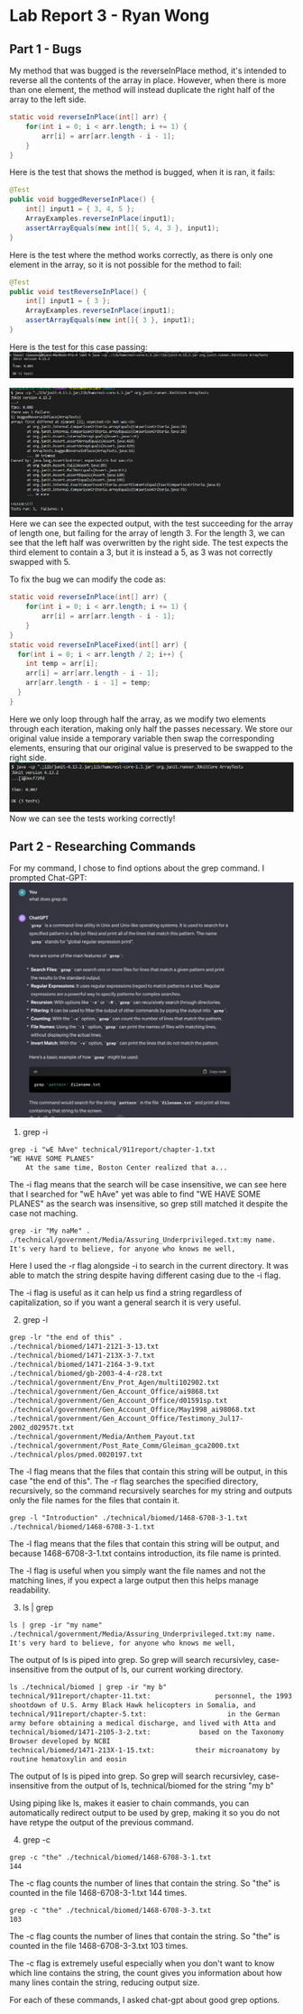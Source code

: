 # Lab Report 3 - Ryan Wong
## Part 1 - Bugs
My method that was bugged is the reverseInPlace method, it's intended to reverse all the contents of the array in place. However, when there is more than one element, the method will instead duplicate the right half of the array to the left side.
```java
static void reverseInPlace(int[] arr) {
    for(int i = 0; i < arr.length; i += 1) {
        arr[i] = arr[arr.length - i - 1];
    }
}
```
Here is the test that shows the method is bugged, when it is ran, it fails:
```java
@Test 
public void buggedReverseInPlace() {
    int[] input1 = { 3, 4, 5 };
    ArrayExamples.reverseInPlace(input1);
    assertArrayEquals(new int[]{ 5, 4, 3 }, input1);
}
```
Here is the test where the method works correctly, as there is only one element in the array, so it is not possible for the method to fail:
```java
@Test 
public void testReverseInPlace() {
    int[] input1 = { 3 };
    ArrayExamples.reverseInPlace(input1);
    assertArrayEquals(new int[]{ 3 }, input1);
}
```
Here is the test for this case passing:
![Image](good.png)

![Image](tests.png)
Here we can see the expected output, with the test succeeding for the array of length one, but failing for the array of length 3. For the length 3, we can see  that the left half was overwritten by the right side. The test expects the third element to contain a 3, but it is instead a 5, as 3 was not correctly swapped with 5.

To fix the bug we can modify the code as:
```java
static void reverseInPlace(int[] arr) {
    for(int i = 0; i < arr.length; i += 1) {
        arr[i] = arr[arr.length - i - 1];
    }
}
static void reverseInPlaceFixed(int[] arr) {
  for(int i = 0; i < arr.length / 2; i++) {
    int temp = arr[i];
    arr[i] = arr[arr.length - i - 1];
    arr[arr.length - i - 1] = temp;
  }
}
```
Here we only loop through half the array, as we modify two elements through each iteration, making only half the passes necessary. We store our original value inside a temporary variable then swap the corresponding elements, ensuring that our original value is preserved to be swapped to the right side.
![Image](tests-working.png)
Now we can see the tests working correctly!

## Part 2 - Researching Commands
For my command, I chose to find options about the grep command.
I prompted Chat-GPT: 
![Image](prompt.png)
1. grep -i
```shell
grep -i "wE hAve" technical/911report/chapter-1.txt
"WE HAVE SOME PLANES"
    At the same time, Boston Center realized that a...
```
The -i flag means that the search will be case insensitive, we can see here that I searched for "wE hAve" yet was able to find "WE HAVE SOME PLANES" as the search was insensitive, so grep still matched it despite the case not maching.

```shell
grep -ir "My naMe" .
./technical/government/Media/Assuring_Underprivileged.txt:my name. It's very hard to believe, for anyone who knows me well,
```
Here I used the -r flag alongside -i to search in the current directory. It was able to match the string despite having different casing due to the -i flag.

The -i flag is useful as it can help us find a string regardless of capitalization, so if you want a general search it is very useful.

2. grep -l
```shell
grep -lr "the end of this" .
./technical/biomed/1471-2121-3-13.txt
./technical/biomed/1471-213X-3-7.txt
./technical/biomed/1471-2164-3-9.txt
./technical/biomed/gb-2003-4-4-r28.txt
./technical/government/Env_Prot_Agen/multi102902.txt
./technical/government/Gen_Account_Office/ai9868.txt
./technical/government/Gen_Account_Office/d01591sp.txt
./technical/government/Gen_Account_Office/May1998_ai98068.txt
./technical/government/Gen_Account_Office/Testimony_Jul17-2002_d02957t.txt
./technical/government/Media/Anthem_Payout.txt
./technical/government/Post_Rate_Comm/Gleiman_gca2000.txt
./technical/plos/pmed.0020197.txt
```
The -l flag means that the files that contain this string will be output, in this case "the end of this". The -r flag searches the specified directory, recursively, so the command recursively searches for my string and outputs only the file names for the files that contain it.

```shell
grep -l "Introduction" ./technical/biomed/1468-6708-3-1.txt
./technical/biomed/1468-6708-3-1.txt
```
The -l flag means that the files that contain this string will be output, and because 1468-6708-3-1.txt contains introduction, its file name is printed.

The -l flag is useful when you simply want the file names and not the matching lines, if you expect a large output then this helps manage readability.

3. ls | grep
``` shell
ls | grep -ir "my name"                                                                                                               
./technical/government/Media/Assuring_Underprivileged.txt:my name. It's very hard to believe, for anyone who knows me well,
```
The output of ls is piped into grep. So grep will search recursivley, case-insensitive from the output of ls, our current working directory.

```shell
ls ./technical/biomed | grep -ir "my b"
technical/911report/chapter-11.txt:                personnel, the 1993 shootdown of U.S. Army Black Hawk helicopters in Somalia, and
technical/911report/chapter-5.txt:                    in the German army before obtaining a medical discharge, and lived with Atta and
technical/biomed/1471-2105-3-2.txt:            based on the Taxonomy Browser developed by NCBI
technical/biomed/1471-213X-1-15.txt:          their microanatomy by routine hematoxylin and eosin
```
The output of ls is piped into grep. So grep will search recursivley, case-insensitive from the output of ls, technical/biomed for the string "my b"

Using piping like ls, makes it easier to chain commands, you can automatically redirect output to be used by grep, making it so you do not have retype the output of the previous command.

4. grep -c
```shell
grep -c "the" ./technical/biomed/1468-6708-3-1.txt
144
```
The -c flag counts the number of lines that contain the string. So "the" is counted in the file 1468-6708-3-1.txt 144 times.

```shell
grep -c "the" ./technical/biomed/1468-6708-3-3.txt
103
```
The -c flag counts the number of lines that contain the string. So "the" is counted in the file 1468-6708-3-3.txt 103 times.

The -c flag is extremely useful especially when you don't want to know which line contains the string, the count gives you information about how many lines contain the string, reducing output size.

For each of these commands, I asked chat-gpt about good grep options.